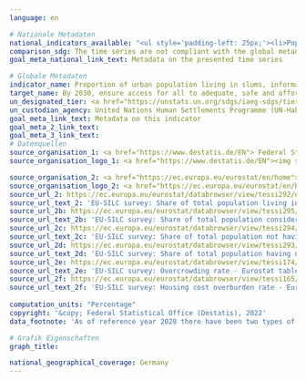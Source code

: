 ```yaml
---
language: en    

# Nationale Metadaten    
national_indicators_available: "<ul style='padding-left: 25px;'><li>Population living in a dwelling with a leaking roof, damp walls, floors or foundation, or rot in window frames or floor</li> <li> Population considering their dwelling as too dark</li> <li> Population not having indoor flushing toilet for the sole use of their household</li> <li> Population having neither a bath, nor a shower in their dwelling</li> <li> Overcrowding rate</li> <li> Housing cost overburden rate</li></ul>"    
comparison_sdg: The time series are not compliant with the global metadata, but provide additional information.    
goal_meta_national_link_text: Metadata on the presented time series    

# Globale Metadaten    
indicator_name: Proportion of urban population living in slums, informal settlements or inadequate housing    
target_name: By 2030, ensure access for all to adequate, safe and affordable housing and basic services and upgrade slums    
un_designated_tier: <a href="https://unstats.un.org/sdgs/iaeg-sdgs/tier-classification/" title="Click here for more information on the UN tier classification."  target="_blank">Tier I</a>    
un_custodian_agency: United Nations Human Settlements Programme (UN-Habitat)    
goal_meta_link_text: Metadata on this indicator    
goal_meta_2_link_text:     
goal_meta_3_link_text:         
# Datenquellen
source_organisation_1: <a href="https://www.destatis.de/EN"> Federal Statistical Office (Destatis) </a>
source_organisation_logo_1: <a href="https://www.destatis.de/EN"><img src="https://g205sdgs.github.io/sdg-indicators/public/OrgImgEn/destatis.png" alt="Logo destatis" style="height:60px; width:148px"/></a>

source_organisation_2: <a href="https://ec.europa.eu/eurostat/en/home"> Statistical office of the European Union (Eurostat) </a>
source_organisation_logo_2: <a href="https://ec.europa.eu/eurostat/en/home"><img src="https://g205sdgs.github.io/sdg-indicators/public/OrgImgEn/eurostat.png" alt="Logo eurostat" style="height:60px; width:148px"/></a>
source_url_2: https://ec.europa.eu/eurostat/databrowser/view/tessi292/default/table?lang=en
source_url_text_2: 'EU-SILC survey: Share of total population living in a dwelling with a leaking roof, damp walls, floors or foundation, or rot in window frames or floor - Eurostat table [TESSI292]'
source_url_2b: https://ec.europa.eu/eurostat/databrowser/view/tessi295/default/table?lang=en
source_url_text_2b: 'EU-SILC survey: Share of total population considering their dwelling as too dark - Eurostat table [TESSI295]'
source_url_2c: https://ec.europa.eu/eurostat/databrowser/view/tessi294/default/table?lang=en
source_url_text_2c: 'EU-SILC survey: Share of total population not having indoor flushing toilet for the sole use of their household - Eurostat table [TESSI294]'
source_url_2d: https://ec.europa.eu/eurostat/databrowser/view/tessi293/default/table?lang=en
source_url_text_2d: 'EU-SILC survey: Share of total population having neither a bath, nor a shower in their dwelling - Eurostat table [TESSI293]'
source_url_2e: https://ec.europa.eu/eurostat/databrowser/view/tessi174/default/table?lang=en
source_url_text_2e: 'EU-SILC survey: Overcrowding rate - Eurostat table [TESSI174]'
source_url_2f: https://ec.europa.eu/eurostat/databrowser/view/tessi165/default/table?lang=en
source_url_text_2f: 'EU-SILC survey: Housing cost overburden rate - Eurostat table [TESSI165]'
    
computation_units: "Percentage"    
copyright: '&copy; Federal Statistical Office (Destatis), 2022'    
data_footnote: 'As of reference year 2020 there have been two types of results: first and final results. The results currently shown are first results. The "Leben in Europa" survey (German name of the European Union Statistics on Income and Living Conditions - EU-SILC), which was conducted separately in the past, was integrated as a subsample into the microcensus in 2020. Comparing the data of reference year 2020 with those of previous years is not possible (break in the time series) as the voluntary survey was changed over to a partly compulsory survey and the composition of the sample was changed.'    

# Grafik Eigenschaften    
graph_title:     

national_geographical_coverage: Germany    
---
```


<span></span>